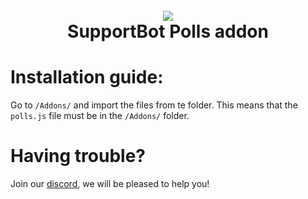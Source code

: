 <h1 align="center">
    <br>
    <a><img src="[https://i.imgur.com/tzi3d7Q.png](https://cdn.discordapp.com/attachments/1097239914560622772/1097239914690654390/sb-addons-png.png)"></a>
    <br>
    SupportBot Polls addon
    <br>
</h1>

# Installation guide:
 Go to `/Addons/` and import the files from te folder. This means that the `polls.js` file must be in the `/Addons/` folder.
 
 # Having trouble?

Join our [discord](https://discord.gg/zqTAQsY32k), we will be pleased to help you!
